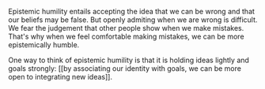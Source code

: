 ---
---
Epistemic humility entails accepting the idea that we can be wrong and that our beliefs may be false. But openly admiting when we are wrong is difficult. We fear the judgement that other people show when we make mistakes. That's why when we feel comfortable making mistakes, we can be more epistemically humble.

One way to think of epistemic humility is that it is holding ideas lightly and goals strongly: [[by associating our identity with goals, we can be more open to integrating new ideas]].